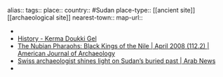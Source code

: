 alias::
tags::
place::
country:: #Sudan 
place-type:: [[ancient site]] [[archaeological site]] 
nearest-town::
map-url::

-
- [History - Kerma Doukki Gel](https://kerma-doukkigel.ch/en/the-mission/history/)
- [The Nubian Pharaohs: Black Kings of the Nile | April 2008 (112.2) | American Journal of Archaeology](https://www.ajaonline.org/book-review/553)
- [Swiss archaeologist shines light on Sudan’s buried past | Arab News](https://www.arabnews.com/node/1052261/offbeat)
-